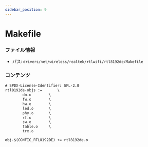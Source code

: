 ```yaml
---
sidebar_position: 9
---
```

# Makefile

### ファイル情報

- パス: `drivers/net/wireless/realtek/rtlwifi/rtl8192de/Makefile`

### コンテンツ

```txt
# SPDX-License-Identifier: GPL-2.0
rtl8192de-objs :=		\
		dm.o		\
		fw.o		\
		hw.o		\
		led.o		\
		phy.o		\
		rf.o		\
		sw.o		\
		table.o		\
		trx.o

obj-$(CONFIG_RTL8192DE) += rtl8192de.o

```
